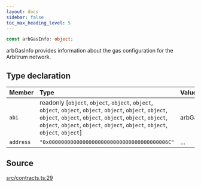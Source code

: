 ```yaml
---
layout: docs
sidebar: false
toc_max_heading_level: 5
---
```


```ts
const arbGasInfo: object;
```

arbGasInfo provides information about the gas configuration for the Arbitrum
network.

## Type declaration

| Member    | Type                                                                                                                                                                                                                                                      | Value         |
| :-------- | :-------------------------------------------------------------------------------------------------------------------------------------------------------------------------------------------------------------------------------------------------------- | :------------ |
| `abi`     | readonly [`object`, `object`, `object`, `object`, `object`, `object`, `object`, `object`, `object`, `object`, `object`, `object`, `object`, `object`, `object`, `object`, `object`, `object`, `object`, `object`, `object`, `object`, `object`, `object`] | arbGasInfoABI |
| `address` | `"0x000000000000000000000000000000000000006C"`                                                                                                                                                                                                            | ...           |

## Source

[src/contracts.ts:29](https://github.com/OffchainLabs/arbitrum-orbit-sdk/blob/9d5595a042e42f7d6b9af10a84816c98ea30f330/src/contracts.ts#L29)
